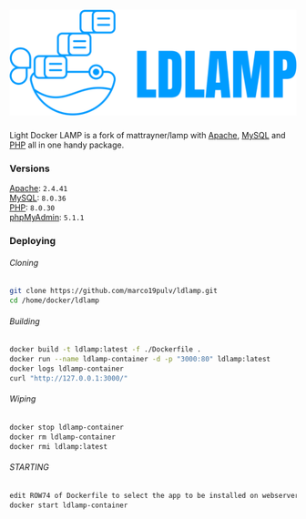 # ![Light-Docker-LAMP][logo]
Light Docker LAMP is a fork of mattrayner/lamp with [Apache][apache], [MySQL][mysql] and [PHP][php] all in one handy package.  

### Versions
[Apache][apache]: `2.4.41`  
[MySQL][mysql]: `8.0.36`  
[PHP][php]: `8.0.30`  
[phpMyAdmin][phpmyadmin]: `5.1.1`

<!-- END doctoc -->

### Deploying

###### Cloning
```bash
git clone https://github.com/marco19pulv/ldlamp.git
cd /home/docker/ldlamp
```
###### Building
```bash
docker build -t ldlamp:latest -f ./Dockerfile .
docker run --name ldlamp-container -d -p "3000:80" ldlamp:latest
docker logs ldlamp-container
curl "http://127.0.0.1:3000/"
```
###### Wiping
```bash
docker stop ldlamp-container
docker rm ldlamp-container
docker rmi ldlamp:latest
```

###### STARTING
```bash
edit ROW74 of Dockerfile to select the app to be installed on webserver
docker start ldlamp-container
```

[logo]: logo.png
[apache]: http://www.apache.org/
[mysql]: https://www.mysql.com/
[php]: http://php.net/
[phpmyadmin]: https://www.phpmyadmin.net/